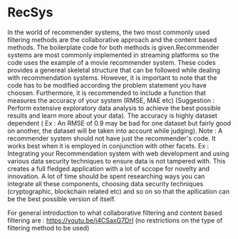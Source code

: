 # RecSys

In the world of recommender systems, the two most commonly used filtering methods are the collaborative approach and the content based methods.
The boilerplate code for both methods is given.Recommender systems are most commonly implemented in streaming platforms so the code uses the example of a movie recommender system. These codes provides a genereal skeletal structure that can be followed while dealing with recommendation
systems. However, it is important to note that the code has to be modified according the problem statement you have choosen. Furthermore, it is recommended to include a function that measures the accuracy of your system (RMSE, MAE etc) (Suggestion : Perform extensive exploratory data analysis to achieve the best possible results and learn more about your data). The accuracy is highly dataset dependent ( Ex : An RMSE of 0.9 may be bad for one dataset but fairly good on another, the dataset will be taken into account while judging).
Note : A recommender system should not have just the recommender's code. It works best when it is employed in conjunction with other facets. Ex : Integrating your Recommendation system with web development and using various data security techniques to ensure data is not tampered with. This creates a full fledged application with a lot of sccope for novelty and innovation. A lot of time should be spent researching ways you can integrate all these components, choosing data security techniques (cryptographic, blockchain related etc) and so on so that the apllication can be the best possible version of itself.


For general introduction to what collaborative filtering and content based filtering are : https://youtu.be/j4CSaxG7DrI  (no restrictions on the type of filtering method to be used)

